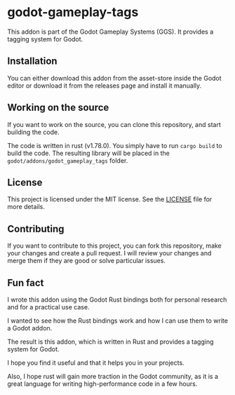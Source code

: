 godot-gameplay-tags
===================

This addon is part of the Godot Gameplay Systems (GGS). It provides a tagging system for Godot.

## Installation

You can either download this addon from the asset-store inside the Godot editor or download it from the releases page and install it manually.

## Working on the source

If you want to work on the source, you can clone this repository, and start building the code.

The code is written in rust (v1.78.0). You simply have to run `cargo build` to build the code. The resulting library will be placed in the `godot/addons/godot_gameplay_tags` folder.

## License

This project is licensed under the MIT license. See the [LICENSE](LICENSE) file for more details.

## Contributing

If you want to contribute to this project, you can fork this repository, make your changes and create a pull request. I will review your changes and merge them if they are good or solve particular issues.

## Fun fact

I wrote this addon using the Godot Rust bindings both for personal research and for a practical use case. 

I wanted to see how the Rust bindings work and how I can use them to write a Godot addon. 

The result is this addon, which is written in Rust and provides a tagging system for Godot. 

I hope you find it useful and that it helps you in your projects.

Also, I hope rust will gain more traction in the Godot community, as it is a great language for writing high-performance code in a few hours.

